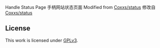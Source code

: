 Handle Status Page
手柄网站状态页面
Modified from [Coxxs/status](https://github.com/Coxxs/status/)
修改自 [Coxxs/status](https://github.com/Coxxs/status/)

## License

This work is licensed under [GPLv3](https://github.com/Coxxs/status/blob/master/LICENSE).
